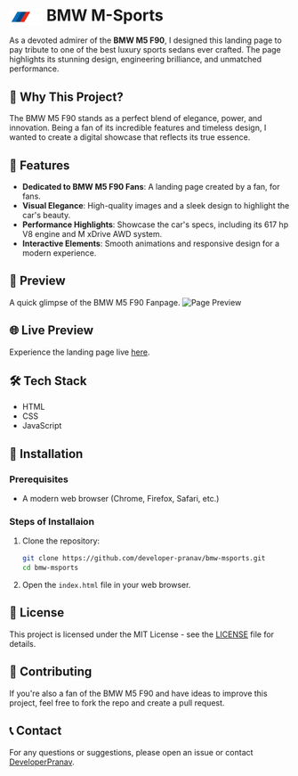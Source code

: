# <img src="img/Logo.png" alt="BMW Logo" align="center" height="30"> BMW M-Sports

As a devoted admirer of the **BMW M5 F90**, I designed this landing page to pay tribute to one of the best luxury sports sedans ever crafted. The page highlights its stunning design, engineering brilliance, and unmatched performance.

## 🌟 Why This Project?
The BMW M5 F90 stands as a perfect blend of elegance, power, and innovation. Being a fan of its incredible features and timeless design, I wanted to create a digital showcase that reflects its true essence.


## 🚀 Features

- **Dedicated to BMW M5 F90 Fans**: A landing page created by a fan, for fans.
- **Visual Elegance**: High-quality images and a sleek design to highlight the car's beauty.
- **Performance Highlights**: Showcase the car's specs, including its 617 hp V8 engine and M xDrive AWD system.
- **Interactive Elements**: Smooth animations and responsive design for a modern experience.


##  📸 Preview
A quick glimpse of the BMW M5 F90 Fanpage.
![Page Preview](img/mockup.jpg)

## 🌐 Live Preview
Experience the landing page live [here](https://developer-pranav.github.io/bmw-msports/index.html).

## 🛠️ Tech Stack

- HTML
- CSS
- JavaScript

## 💾 Installation

### Prerequisites

- A modern web browser (Chrome, Firefox, Safari, etc.)


### Steps of Installaion

1. Clone the repository:
    ```bash
    git clone https://github.com/developer-pranav/bmw-msports.git
    cd bmw-msports
    ```

2. Open the `index.html` file in your web browser.


## 📄 License

This project is licensed under the MIT License - see the [LICENSE](LICENSE.txt) file for details.

## 🤝 Contributing
If you're also a fan of the BMW M5 F90 and have ideas to improve this project, feel free to fork the repo and create a pull request.

## 📞 Contact

For any questions or suggestions, please open an issue or contact [DeveloperPranav](mailto:developer.pranav3306@gmail.com).
